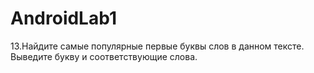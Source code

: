 ﻿# AndroidLab1
13.Найдите самые популярные первые буквы слов в данном тексте. Выведите букву и
соответствующие слова.
